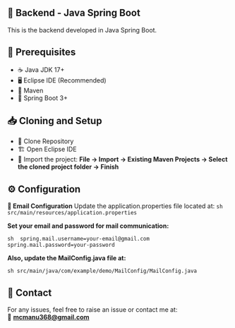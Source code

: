 ## 🚀 Backend - Java Spring Boot
This is the backend developed in Java Spring Boot.

## 📌  Prerequisites
- ☕ Java JDK 17+
- 🖥️ Eclipse IDE (Recommended)
- 🔧 Maven
- 🌱 Spring Boot 3+

## 📥  Cloning and Setup
- 📂 Clone Repository
- 🏗️ Open Eclipse IDE
- 📁 Import the project:
   **File → Import → Existing Maven Projects → Select the cloned project folder → Finish**

## ⚙️  Configuration
**📧 Email Configuration**
Update the application.properties file located at:
``sh 
src/main/resources/application.properties
``

**Set your email and password for mail communication:**

``sh 
spring.mail.username=your-email@gmail.com
spring.mail.password=your-password
``




**Also, update the MailConfig.java file at:**

``sh
src/main/java/com/example/demo/MailConfig/MailConfig.java
``


## 📩 Contact
For any issues, feel free to raise an issue or contact me at:  
📧 **mcmanu368@gmail.com**



